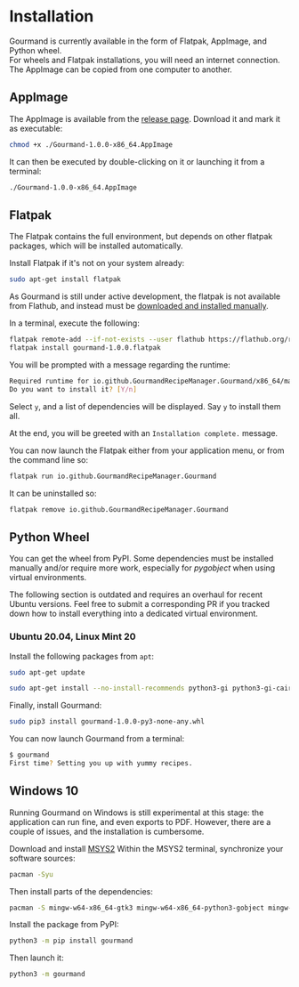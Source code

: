 # Installation

Gourmand is currently available in the form of Flatpak, AppImage, and Python wheel.  
For wheels and Flatpak installations, you will need an internet connection.  
The AppImage can be copied from one computer to another.  

## AppImage

The AppImage is available from the [release page](https://github.com/GourmandRecipeManager/gourmand/releases/).
Download it and mark it as executable:

```sh
chmod +x ./Gourmand-1.0.0-x86_64.AppImage
```

It can then be executed by double-clicking on it or launching it from a terminal:

```sh
./Gourmand-1.0.0-x86_64.AppImage
```

## Flatpak

The Flatpak contains the full environment, but depends on other flatpak
packages, which will be installed automatically.

Install Flatpak if it's not on your system already:

```sh
sudo apt-get install flatpak
```

As Gourmand is still under active development, the flatpak is not available from
Flathub, and instead must be [downloaded and installed manually](https://github.com/GourmandRecipeManager/gourmand/releases/).

In a terminal, execute the following:

```sh
flatpak remote-add --if-not-exists --user flathub https://flathub.org/repo/flathub.flatpakrepo
flatpak install gourmand-1.0.0.flatpak
```

You will be prompted with a message regarding the runtime:

```sh
Required runtime for io.github.GourmandRecipeManager.Gourmand/x86_64/master (runtime/org.gnome.Platform/x86_64/3.40) found in remote flathub)
Do you want to install it? [Y/n]
```

Select `y`, and a list of dependencies will be displayed. Say `y` to install
them all.

At the end, you will be greeted with an `Installation complete.` message.

You can now launch the Flatpak either from your application menu, or from the
command line so:

```sh
flatpak run io.github.GourmandRecipeManager.Gourmand
```

It can be uninstalled so:

```sh
flatpak remove io.github.GourmandRecipeManager.Gourmand
```

## Python Wheel

You can get the wheel from PyPI. Some dependencies must be installed manually and/or
require more work, especially for *pygobject* when using virtual environments.

The following section is outdated and requires an overhaul for recent Ubuntu versions.
Feel free to submit a corresponding PR if you tracked down how to install everything
into a dedicated virtual environment.

### Ubuntu 20.04, Linux Mint 20

Install the following packages from `apt`:

```sh
sudo apt-get update

sudo apt-get install --no-install-recommends python3-gi python3-gi-cairo gir1.2-gtk-3.0 libgirepository1.0-dev libcairo2-dev enchant python3-bs4 python3-ebooklib python3-keyring python3-lxml python3-pil python3-cairo python3-enchant python3-gi python3-gst-1.0 python3-gtkspellcheck python3-requests python3-reportlab python3-selenium python3-setuptools python3-sqlalchemy python3-pip python3-toml gir1.2-poppler-0.18
```

Finally, install Gourmand:

```sh
sudo pip3 install gourmand-1.0.0-py3-none-any.whl
```

You can now launch Gourmand from a terminal:

```sh
$ gourmand
First time? Setting you up with yummy recipes.
```

## Windows 10

Running Gourmand on Windows is still experimental at this stage: the application can run fine, and even exports to PDF. However, there are a couple of issues, and the installation is cumbersome.

Download and install [MSYS2](https://www.msys2.org/)
Within the MSYS2 terminal, synchronize your software sources:

```sh
pacman -Syu
```

Then install parts of the dependencies:

```sh
pacman -S mingw-w64-x86_64-gtk3 mingw-w64-x86_64-python3-gobject mingw-w64-x86_64-python-pillow mingw-w64-x86_64-python-sqlalchemy mingw-w64-x86_64-gstreamer mingw-w64-x86_64-poppler mingw-w64-x86_64-python-reportlab
```

Install the package from PyPI:

```sh
python3 -m pip install gourmand
```

Then launch it:

```sh
python3 -m gourmand
```
